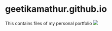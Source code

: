 # geetikamathur.github.io
This contains files of my personal portfolio
![](https://user-images.githubusercontent.com/66129834/83950392-20d28280-a848-11ea-96e8-44a5d7891f7f.png)
